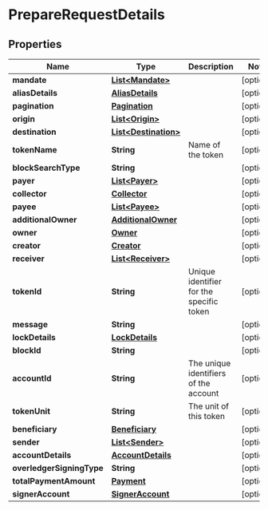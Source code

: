 

# PrepareRequestDetails


## Properties

Name | Type | Description | Notes
------------ | ------------- | ------------- | -------------
**mandate** | [**List&lt;Mandate&gt;**](Mandate.md) |  |  [optional]
**aliasDetails** | [**AliasDetails**](AliasDetails.md) |  |  [optional]
**pagination** | [**Pagination**](Pagination.md) |  |  [optional]
**origin** | [**List&lt;Origin&gt;**](Origin.md) |  |  [optional]
**destination** | [**List&lt;Destination&gt;**](Destination.md) |  |  [optional]
**tokenName** | **String** | Name of the token |  [optional]
**blockSearchType** | **String** |  |  [optional]
**payer** | [**List&lt;Payer&gt;**](Payer.md) |  |  [optional]
**collector** | [**Collector**](Collector.md) |  |  [optional]
**payee** | [**List&lt;Payee&gt;**](Payee.md) |  |  [optional]
**additionalOwner** | [**AdditionalOwner**](AdditionalOwner.md) |  |  [optional]
**owner** | [**Owner**](Owner.md) |  |  [optional]
**creator** | [**Creator**](Creator.md) |  |  [optional]
**receiver** | [**List&lt;Receiver&gt;**](Receiver.md) |  |  [optional]
**tokenId** | **String** | Unique identifier for the specific token |  [optional]
**message** | **String** |  |  [optional]
**lockDetails** | [**LockDetails**](LockDetails.md) |  |  [optional]
**blockId** | **String** |  |  [optional]
**accountId** | **String** | The unique identifiers of the account |  [optional]
**tokenUnit** | **String** | The unit of this token |  [optional]
**beneficiary** | [**Beneficiary**](Beneficiary.md) |  |  [optional]
**sender** | [**List&lt;Sender&gt;**](Sender.md) |  |  [optional]
**accountDetails** | [**AccountDetails**](AccountDetails.md) |  |  [optional]
**overledgerSigningType** | **String** |  |  [optional]
**totalPaymentAmount** | [**Payment**](Payment.md) |  |  [optional]
**signerAccount** | [**SignerAccount**](SignerAccount.md) |  |  [optional]



